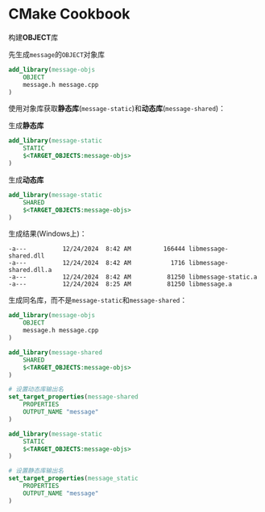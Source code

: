 # CMake Cookbook

构建**OBJECT**库

先生成`message`的`OBJECT`对象库
```CMake
add_library(message-objs
    OBJECT
    message.h message.cpp
)
```

使用对象库获取**静态库**(`message-static`)和**动态库**(`message-shared`)：

生成**静态库**
```CMake
add_library(message-static
    STATIC
    $<TARGET_OBJECTS:message-objs>
)
```
生成**动态库**
```CMake
add_library(message-static
    SHARED
    $<TARGET_OBJECTS:message-objs>
)
```
生成结果(Windows上)：
```
-a---          12/24/2024  8:42 AM         166444 libmessage-shared.dll
-a---          12/24/2024  8:42 AM           1716 libmessage-shared.dll.a
-a---          12/24/2024  8:42 AM          81250 libmessage-static.a
-a---          12/24/2024  8:25 AM          81250 libmessage.a
```

生成同名库，而不是`message-static`和`message-shared`：
```CMake
add_library(message-objs
    OBJECT
    message.h message.cpp
)

add_library(message-shared
    SHARED
    $<TARGET_OBJECTS:message-objs>
)

# 设置动态库输出名
set_target_properties(message-shared
    PROPERTIES
    OUTPUT_NAME "message"
)

add_library(message-static
    STATIC
    $<TARGET_OBJECTS:message-objs>
)

# 设置静态库输出名
set_target_properties(message_static
    PROPERTIES
    OUTPUT_NAME "message"
)
```







